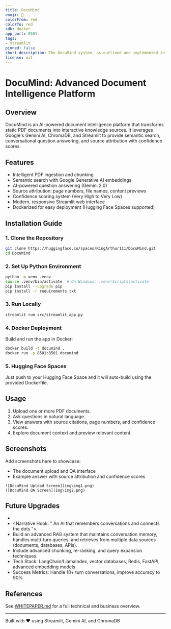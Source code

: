 ```yaml
---
title: DocuMind
emoji: 🚀
colorFrom: red
colorTo: red
sdk: docker
app_port: 8501
tags:
- streamlit
pinned: false
short_description: The DocuMind system, as outlined and implemented in this rep
license: mit
---
```


# DocuMind: Advanced Document Intelligence Platform

## Overview
DocuMind is an AI-powered document intelligence platform that transforms static PDF documents into interactive knowledge sources. It leverages Google's Gemini AI, ChromaDB, and Streamlit to provide semantic search, conversational question answering, and source attribution with confidence scores.

## Features
- Intelligent PDF ingestion and chunking
- Semantic search with Google Generative AI embeddings
- AI-powered question answering (Gemini 2.0)
- Source attribution: page numbers, file names, content previews
- Confidence scoring system (Very High to Very Low)
- Modern, responsive Streamlit web interface
- Dockerized for easy deployment (Hugging Face Spaces supported)

## Installation Guide

### 1. Clone the Repository
```bash
git clone https://huggingface.co/spaces/KingArthur111/DocuMind.git
cd DocuMind
```

### 2. Set Up Python Environment
```bash
python -m venv .venv
source .venv/bin/activate  # On Windows: .venv\Scripts\activate
pip install --upgrade pip
pip install -r requirements.txt
```

### 3. Run Locally
```bash
streamlit run src/streamlit_app.py
```

### 4. Docker Deployment
Build and run the app in Docker:
```bash
docker build -t documind .
docker run -p 8501:8501 documind
```

### 5. Hugging Face Spaces
Just push to your Hugging Face Space and it will auto-build using the provided Dockerfile.

## Usage
1. Upload one or more PDF documents.
2. Ask questions in natural language.
3. View answers with source citations, page numbers, and confidence scores.
4. Explore document context and preview relevant content.

## Screenshots
Add screenshots here to showcase:
- The document upload and QA interface
- Example answer with source attribution and confidence scores

```
![DocuMind Upload Screen](img\img1.png)
![DocuMind QA Screen](img\img2.png)
```

## Future Upgrades
- <Real-World Challenge: RAG systems struggle with context windows and multi-step reasoning>
- <Narrative Hook: " An AI that remembers conversations and connects the dots ">
- Build an advanced RAG system that maintains conversation memory, handles multi-turn queries, and retrieves from multiple data sources (documents, databases, APIs).
- Include advanced chunking, re-ranking, and query expansion techniques.
- Tech Stack: LangChain/LlamaIndex, vector databases, Redis, FastAPI, advanced embedding models
- Success Metrics: Handle 10+ turn conversations, improve accuracy to 90%

## References
See [WHITEPAPER.md](WHITEPAPER.md) for a full technical and business overview.

---
Built with ❤️ using Streamlit, Gemini AI, and ChromaDB
